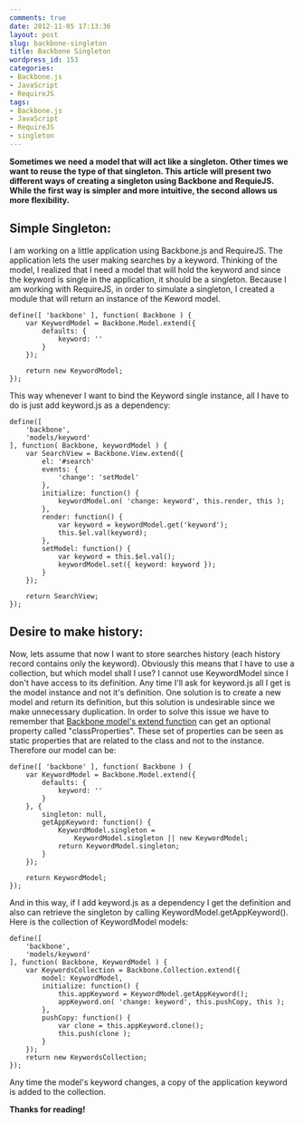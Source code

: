 ```yaml
---
comments: true
date: 2012-11-05 17:13:36
layout: post
slug: backbone-singleton
title: Backbone Singleton
wordpress_id: 153
categories:
- Backbone.js
- JavaScript
- RequireJS
tags:
- Backbone.js
- JavaScript
- RequireJS
- singleton
---
```


**Sometimes we need a model that will act like a singleton. Other times we want to reuse the type of that singleton. This article will present two different ways of creating a singleton using Backbone and RequieJS. While the first way is simpler and more intuitive, the second allows us more flexibility.**



## Simple Singleton:


I am working on a little application using Backbone.js and RequireJS. The application lets the user making searches by a keyword.
Thinking of the model, I realized that I need a model that will hold the keyword and since the keyword is single in the application, it should be a singleton.
Because I am working with RequireJS, in order to simulate a singleton, I created a module that will return an instance of the Keword model. 


    
    define([ 'backbone' ], function( Backbone ) {
    	var KeywordModel = Backbone.Model.extend({
    		defaults: {
    			keyword: ''
    		}
    	});
    
    	return new KeywordModel;
    });



This way whenever I want to bind the Keyword single instance, all I have to do is just add keyword.js as a dependency:


    
    define([
    	'backbone',
    	'models/keyword'
    ], function( Backbone, keywordModel ) {
    	var SearchView = Backbone.View.extend({
    		el: '#search'
    		events: {
    			'change': 'setModel'
    		},
    		initialize: function() {
    			keywordModel.on( 'change: keyword', this.render, this );
    		},
    		render: function() {
    			var keyword = keywordModel.get('keyword');
    			this.$el.val(keyword);
    		},
    		setModel: function() {
    			var keyword = this.$el.val();
    			keywordModel.set({ keyword: keyword });
    		}
    	});
    
    	return SearchView;
    });





## Desire to make history:


Now, lets assume that now I want to store searches history (each history record contains only the keyword).
Obviously this means that I have to use a collection, but which model shall I use? I cannot use KeywordModel since I don't have access to its definition. Any time I'll ask for keyword.js all I get is the model instance and not it's definition.
One solution is to create a new model and return its definition, but this solution is undesirable since we make unnecessary duplication.
In order to solve this issue we have to remember that [Backbone model's extend function](http://backbonejs.org/#Model-extend) can get an optional property called "classProperties". These set of properties can be seen as static properties that are related to the class and not to the instance. Therefore our model can be:


    
    define([ 'backbone' ], function( Backbone ) {
    	var KeywordModel = Backbone.Model.extend({
    		defaults: {
    			keyword: ''
    		}
    	}, {
    		singleton: null,
    		getAppKeyword: function() {
    			KeywordModel.singleton =
    				KeywordModel.singleton || new KeywordModel;
    			return KeywordModel.singleton;
    		}
    	});
    
    	return KeywordModel;
    });



And in this way, if I add keyword.js as a dependency I get the definition and also can retrieve the singleton by calling KeywordModel.getAppKeyword(). Here is the collection of KeywordModel models:


    
    define([
    	'backbone',
    	'models/keyword'
    ], function( Backbone, KeywordModel ) {
    	var KeywordsCollection = Backbone.Collection.extend({
    		model: KeywordModel,
    		initialize: function() {
    			this.appKeyword = KeywordModel.getAppKeyword();
    			appKeyword.on( 'change: keyword', this.pushCopy, this );
    		},
    		pushCopy: function() {
    			var clone = this.appKeyword.clone();
    			this.push(clone );
    		}
    	});
    	return new KeywordsCollection;
    });



Any time the model's keyword changes, a copy of the application keyword is added to the collection.

**Thanks for reading!**
